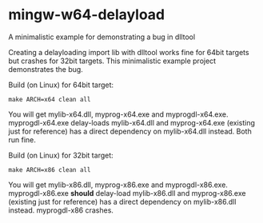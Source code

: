 # mingw-w64-delayload
A minimalistic example for demonstrating a bug in dlltool

Creating a delayloading import lib with dlltool works fine for 64bit targets but crashes for 32bit targets.
This minimalistic example project demonstrates the bug.

Build (on Linux) for 64bit target:
````
make ARCH=x64 clean all
````
You will get mylib-x64.dll, myprog-x64.exe and myprogdl-x64.exe. myprogdl-x64.exe delay-loads mylib-x64.dll and myprog-x64.exe (existing
just for reference) has a direct dependency on mylib-x64.dll instead. Both run fine.

Build (on Linux) for 32bit target:
````
make ARCH=x86 clean all
````
You will get mylib-x86.dll, myprog-x86.exe and myprogdl-x86.exe. myprogdl-x86.exe **should** delay-load mylib-x86.dll and myprog-x86.exe
(existing just for reference) has a direct dependency on mylib-x86.dll instead. myprogdl-x86 crashes.
